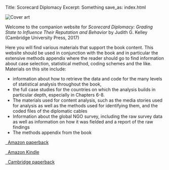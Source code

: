Title: Scorecard Diplomacy
Excerpt: Something
save_as: index.html

<div class="row" markdown=1>

<div class="col-sm-4" markdown=1>

![Cover art](/files/images/scorecard_diplomacy_cover.jpg)

</div>

<div class="col-sm-8" markdown=1>

Welcome to the companion website for *Scorecard Diplomacy: Grading State to Influence Their Reputation and Behavior* by Judith G. Kelley (Cambridge University Press, 2017)

Here you will find various materials that support the book content. This website should be used in conjunction with the book and in particular the extensive methods appendix where the reader should go to find information about case selection, statistical method, coding schemes and the like. 
Materials on this site include:

- information about how to retrieve the data and code for the many levels of statistical analysis throughout the book, 
- the full case studies for the countries on which the analysis builds in particular depth, especially in Chapters 6-8.
- The materials used for content analysis, such as the media stories used for analysis as well as the methods used for identifying them, and the coded files of the diplomatic cables 
- Information about the global NGO survey, including the raw survey data as well as information on how it was fielded and a report of the raw findings
- The methods appendix from the book

<p><a href="https://www.amazon.com/Scorecard-Diplomacy-Influence-Reputation-Behavior/dp/131664913X/" class="btn btn-primary btn-lg">
<span class="glyphicon glyphicon-book" aria-hidden="true"></span>&nbsp;
Amazon paperback
</a></p>

<p><a href="https://www.amazon.com/Scorecard-Diplomacy-Influence-Reputation-Behavior-ebook/dp/B06XTTTD6R/" class="btn btn-primary btn-lg">
<span class="glyphicon glyphicon-phone" aria-hidden="true"></span>&nbsp;
Amazon Kindle
</a></p>

<p><a href="http://www.cambridge.org/us/academic/subjects/politics-international-relations/international-relations-and-international-organisations/scorecard-diplomacy-grading-states-influence-their-reputation-and-behavior" class="btn btn-primary btn-lg">
<span class="glyphicon glyphicon-book" aria-hidden="true"></span>&nbsp;
Cambridge paperback
</a></p>

</div>

</div>
